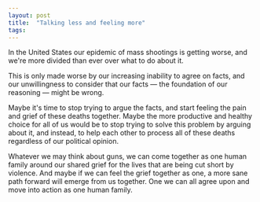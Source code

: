 ```yaml
---
layout: post
title:  "Talking less and feeling more"
tags: 
---
```


In the United States our epidemic of mass shootings is getting worse, and we're more divided than ever over what to do about it.

This is only made worse by our increasing inability to agree on facts, and our unwillingness to consider that our facts — the foundation of our reasoning — might be wrong.

Maybe it's time to stop trying to argue the facts, and start feeling the pain and grief of these deaths together. Maybe the more productive and healthy choice for all of us would be to stop trying to solve this problem by arguing about it, and instead, to help each other to process all of these deaths regardless of our political opinion.

Whatever we may think about guns, we can come together as one human family around our shared grief for the lives that are being cut short by violence. And maybe if we can feel the grief together as one, a more sane path forward will emerge from us together. One we can all agree upon and move into action as one human family.